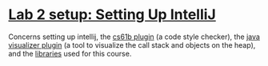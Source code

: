# [Lab 2 setup: Setting Up IntelliJ](https://sp19.datastructur.es/materials/lab/lab2setup/lab2setup)

Concerns setting up intellij, the [cs61b plugin](https://plugins.jetbrains.com/plugin/9423-cs-61b) (a code style checker), the [java visualizer plugin](https://plugins.jetbrains.com/plugin/11512-java-visualizer) (a tool to visualize the call stack and objects on the heap), and the [libraries](https://github.com/Berkeley-CS61B/library-sp19) used for this course.
